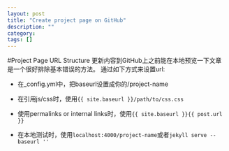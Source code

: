 ```yaml
---
layout: post
title: "Create project page on GitHub"
description: ""
category: 
tags: []
---
```





#Project Page URL Structure
更新内容到GitHub上之前能在本地预览一下文章是一个很好排除基本错误的方法。
通过如下方式来设置url:

* 在_config.yml中，把baseurl设置成你的/project-name

* 在引用js/css时，使用`{{ site.baseurl }}/path/to/css.css`

* 使用permalinks or internal links时，使用`{{ site.baseurl }}{{ post.url }}`

* 在本地测试时，使用`localhost:4000/project-name`或者`jekyll serve --baseurl ''`

